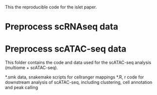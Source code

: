 This the reproducible code for the islet paper.

# Preprocess scRNAseq data


# Preprocess scATAC-seq data

This folder contains the code and data used for the scATAC-seq analysis (multiome + scATAC-seq).

*.smk data, snakemake scripts for cellranger mappings 
*.R, r code for downstream analysis of scATAC-seq, including clustering, cell annotation and peak calling
